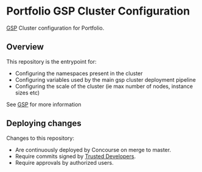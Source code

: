 # Portfolio GSP Cluster Configuration

[GSP](https://github.com/alphagov/gsp) Cluster configuration for Portfolio.

## Overview

This repository is the entrypoint for:

* Configuring the namespaces present in the cluster
* Configuring variables used by the main gsp cluster deployment pipeline
* Configuring the scale of the cluster (ie max number of nodes, instance sizes etc)

See [GSP](https://github.com/alphagov/gsp) for more information

## Deploying changes

Changes to this repository:

* Are continuously deployed by Concourse on merge to master.
* Require commits signed by [Trusted Developers](https://github.com/alphagov/gds-trusted-developers/).
* Require approvals by authorized users.
